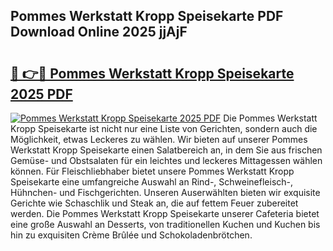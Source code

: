 ## Pommes Werkstatt Kropp Speisekarte PDF Download Online 2025 jjAjF

# <h2><a href="http://gc5lz0y.nevu.top/?p=Pommes+Werkstatt+Kropp+Speisekarte">🔗 👉🔴 Pommes Werkstatt Kropp Speisekarte 2025 PDF</a></h2>

[![Pommes Werkstatt Kropp Speisekarte 2025 PDF](https://i.imgur.com/dBaPXMq.png)](http://gc5lz0y.nevu.top/?p=Pommes+Werkstatt+Kropp+Speisekarte)
Die Pommes Werkstatt Kropp Speisekarte ist nicht nur eine Liste von Gerichten, sondern auch die Möglichkeit, etwas Leckeres zu wählen. Wir bieten auf unserer Pommes Werkstatt Kropp Speisekarte einen Salatbereich an, in dem Sie aus frischen Gemüse- und Obstsalaten für ein leichtes und leckeres Mittagessen wählen können. Für Fleischliebhaber bietet unsere Pommes Werkstatt Kropp Speisekarte eine umfangreiche Auswahl an Rind-, Schweinefleisch-, Hühnchen- und Fischgerichten. Unseren Auserwählten bieten wir exquisite Gerichte wie Schaschlik und Steak an, die auf fettem Feuer zubereitet werden. Die Pommes Werkstatt Kropp Speisekarte unserer Cafeteria bietet eine große Auswahl an Desserts, von traditionellen Kuchen und Kuchen bis hin zu exquisiten Crème Brûlée und Schokoladenbrötchen.
